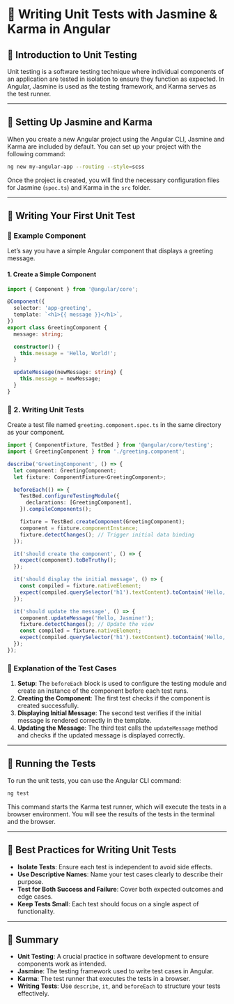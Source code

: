 # **🚀 Writing Unit Tests with Jasmine & Karma in Angular**  

## **🔹 Introduction to Unit Testing**  
Unit testing is a software testing technique where individual components of an application are tested in isolation to ensure they function as expected. In Angular, Jasmine is used as the testing framework, and Karma serves as the test runner.

---

## **🔹 Setting Up Jasmine and Karma**  
When you create a new Angular project using the Angular CLI, Jasmine and Karma are included by default. You can set up your project with the following command:

```bash
ng new my-angular-app --routing --style=scss
```

Once the project is created, you will find the necessary configuration files for Jasmine (`spec.ts`) and Karma in the `src` folder.

---

## **🔹 Writing Your First Unit Test**  
### **📌 Example Component**  
Let’s say you have a simple Angular component that displays a greeting message.

#### **1. Create a Simple Component**  
```typescript
import { Component } from '@angular/core';

@Component({
  selector: 'app-greeting',
  template: `<h1>{{ message }}</h1>`,
})
export class GreetingComponent {
  message: string;

  constructor() {
    this.message = 'Hello, World!';
  }

  updateMessage(newMessage: string) {
    this.message = newMessage;
  }
}
```

### **📌 2. Writing Unit Tests**  
Create a test file named `greeting.component.spec.ts` in the same directory as your component.

```typescript
import { ComponentFixture, TestBed } from '@angular/core/testing';
import { GreetingComponent } from './greeting.component';

describe('GreetingComponent', () => {
  let component: GreetingComponent;
  let fixture: ComponentFixture<GreetingComponent>;

  beforeEach(() => {
    TestBed.configureTestingModule({
      declarations: [GreetingComponent],
    }).compileComponents();

    fixture = TestBed.createComponent(GreetingComponent);
    component = fixture.componentInstance;
    fixture.detectChanges(); // Trigger initial data binding
  });

  it('should create the component', () => {
    expect(component).toBeTruthy();
  });

  it('should display the initial message', () => {
    const compiled = fixture.nativeElement;
    expect(compiled.querySelector('h1').textContent).toContain('Hello, World!');
  });

  it('should update the message', () => {
    component.updateMessage('Hello, Jasmine!');
    fixture.detectChanges(); // Update the view
    const compiled = fixture.nativeElement;
    expect(compiled.querySelector('h1').textContent).toContain('Hello, Jasmine!');
  });
});
```

### **📌 Explanation of the Test Cases**
1. **Setup**: The `beforeEach` block is used to configure the testing module and create an instance of the component before each test runs.
2. **Creating the Component**: The first test checks if the component is created successfully.
3. **Displaying Initial Message**: The second test verifies if the initial message is rendered correctly in the template.
4. **Updating the Message**: The third test calls the `updateMessage` method and checks if the updated message is displayed correctly.

---

## **🔹 Running the Tests**  
To run the unit tests, you can use the Angular CLI command:

```bash
ng test
```

This command starts the Karma test runner, which will execute the tests in a browser environment. You will see the results of the tests in the terminal and the browser.

---

## **🔹 Best Practices for Writing Unit Tests**  
- **Isolate Tests**: Ensure each test is independent to avoid side effects.
- **Use Descriptive Names**: Name your test cases clearly to describe their purpose.
- **Test for Both Success and Failure**: Cover both expected outcomes and edge cases.
- **Keep Tests Small**: Each test should focus on a single aspect of functionality.

---

## **🚀 Summary**
- **Unit Testing**: A crucial practice in software development to ensure components work as intended.
- **Jasmine**: The testing framework used to write test cases in Angular.
- **Karma**: The test runner that executes the tests in a browser.
- **Writing Tests**: Use `describe`, `it`, and `beforeEach` to structure your tests effectively.
